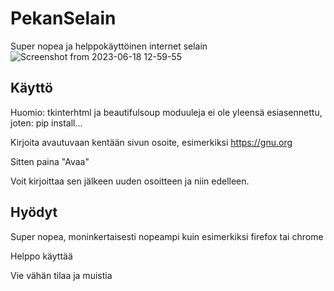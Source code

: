 # PekanSelain
Super nopea ja helppokäyttöinen internet selain
![Screenshot from 2023-06-18 12-59-55](https://github.com/pekka1234/PekanSelain/assets/62663286/3f7dd778-2094-422c-949e-80dcb03102ae)

## Käyttö
Huomio: tkinterhtml ja beautifulsoup moduuleja ei ole yleensä esiasennettu, joten: pip install...

Kirjoita avautuvaan kentään sivun osoite, esimerkiksi https://gnu.org

Sitten paina "Avaa"

Voit kirjoittaa sen jälkeen uuden osoitteen ja niin edelleen.

## Hyödyt
Super nopea, moninkertaisesti nopeampi kuin esimerkiksi firefox tai chrome

Helppo käyttää

Vie vähän tilaa ja muistia
